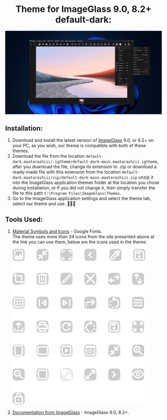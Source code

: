<div align="center">
  <h1>
    Theme for ImageGlass 9.0, 8.2+ default-dark: <br>
  </h1>
</div>

<img src="https://github.com/Maatarashiii/default-dark/blob/main/preview.jpg">

## Installation:
1. Download and install the latest version of [ImageGlass](https://imageglass.org/release/imageglass-9-0-8-1208-48) 9.0, or 8.2+ on your PC, as you wish, our theme is compatible with both of these themes.
2. Download the file from the location `default-dark.maatarashiii/.igtheme/default-dark-main.maatarashiii.igtheme`, after you download the file, change its extension to .zip or download a ready-made file with this extension from the location `default-dark.maatarashiii/zip/default-dark-main.maatarashiii.zip` unzip it into the ImageGlass application themes folder at the location you chose during installation, or if you did not change it, then simply transfer the file to this path `C:\Program Files\ImageGlass\Themes`.
3. Go to the ImageGlass application settings and select the theme tab, select our theme and use. 🎉🎉🎉

## Tools Used:
1. [Material Symbols and Icons](https://fonts.google.com/icons) - Google Fonts. <br>
  The theme uses more than 34 icons from the site presented above at the link you can use them, below are the icons used in the theme:

   <a href="#"><img src="https://github.com/Maatarashiii/default-dark/blob/main/icons.svg" height="500"></a>
  
2. [Documentation from ImageGlass](https://imageglass.org/docs/theme-pack) - ImageGlass 9.0, 8.2+.
